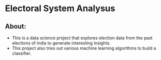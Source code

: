 # Electoral System Analysus

## About:

* This is a data science project that explores election data from the past elections of india to generate interesting insights.
* This project also tries out various machine learning algorithms to build a classifier.

